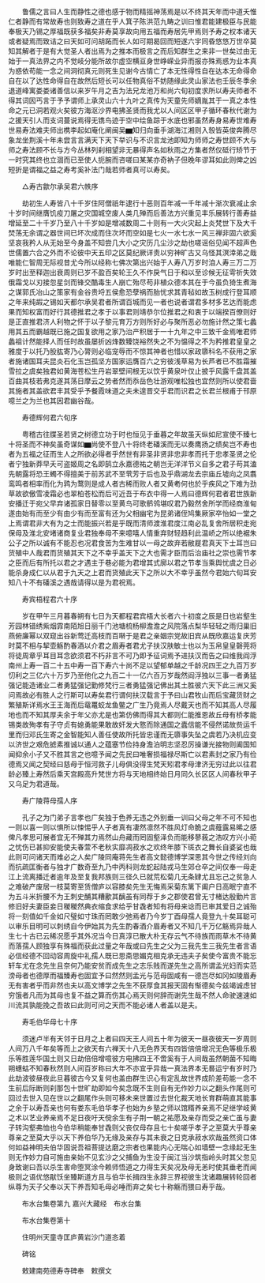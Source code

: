 <!-- { "loadSidebar": true } -->
　　鲁儒之言曰人生而静性之德也感于物而精摇神荡焉是以不终其天年而中道夭惟仁者静而有常故寿也则致寿之道在乎人箕子陈洪范九畴之训曰惟君能建极臣与民能奉极天乃锡之厚福既获多福矣非寿莫享故向用五福而寿居先甲焉则予寿之权本诸天或者疑焉而致诘之曰天如可问胡跖而长人如可期曷回而短遂六宇同昏悠悠万世卒莫知其解者于是有大觉圣人者出焉为之推本而极言之而后知群生之来非一世矣过由无始于一真法界之内不觉岐分能所故尔虚空横亘身世峥嵘业异而报亦殊焉惑为业本真为惑依苟能一念之间洞彻真元则死生见谢今古情亡了本无性得性自在达本无命得命自在以了达性命得自在故然后短长可以任物真俗不妨随缘此灵山家法也壬辰冬季余退道峰寓娄娄诸善信以来岁午月之吉为法兄龙池万和尚六旬初度求所以寿夫师者不得其词因丐言于予予谓师上承灵山六十九叶之真传为天童先师嫡胤其于一真之本性命之元已洞若观火矣彼方海沤沙界电拂圣贤而我尤以人间区区甲子循环春秋代谢为之援天引人而支词蔓说焉得无镌鸟迹于空中绘鱼踪于水底也邪虽然寿身易寿世难寿世易寿法难夫师出槜李起如庵化阐闽吴▆知归向垂手湖海江湘则入彀皆英俊奔腾尽象龙坐荆溪十年未尝言言满天下天下举识与不识言龙池即知为师师之寿世顾不大与师之寿法顾不长与方今丛林列刹相望非无暴得声名如秋雨之方集者然仅砥行矫节于一时究其终也立涸而已至使人扼腕而咨嗟曰某某亦奇衲子但晚年谬耳如此则俾之凶短折是谓福之益之寿考奚补法门哉若师者真可以寿矣。

　　△寿古歙尔承吴君六帙序

　　劫初生人寿皆八十千岁住阿僧祇年逮行十恶则百年减一千年减十渐次衰减止余十岁时间继膺饥疫刀屠之灾国城空废人类几殚而后善法方兴重见丰乐展转行善寿益增延至二十千岁乃至八十千岁如是增减数周二十则有一大火灾起上炎梵世下及大千焚荡无余谓之器世间已坏次成而住次坏而空如是七火一水七水一风三禅非固六欲奚坚哀我矜人从无始至今身盖不知尝几大小之灾历几尘沙之劫也嗟谣俗见闻不超声色世儒置六合之外而不论彼中天五印之区莫纪厥详责以穷神旷古又乌怪其溟涬弟之哉唯能仁智周无际视昔尤今所以经称七佛次第出兴始于人寿八万岁时洎人寿三万二万岁时出至释迦出衰周则已岁不盈百矣轮王久不作戾气日于和以至诊候无征雩祈失效俄霜戈以刃接忽星剑而锋交酷毒生人崩亡殆尽苟非植众德本其在于今虽负猗生煮海之谋郭氏冶山之策家有金谷贵埒五侯愈恐孽祸而胎忧求其青毡如故玉树成行登耳顺之年来纯嘏之锡如天都尔承吴君者所谓百城而见一者也说者谓君多材多艺达而能虑果而知权富而好行其德推君之孝于以事君则靖恭尔位推君之和衷于以端揆百僚则好是正直推君济人利物之怀于以子黎元育万方则所好必与聚所恶必勿施计然之策七蠡用其五而霸越既已施之国复欲用之家乃治产积居于一十九年之中三致千金焉唯君师蠡祖计然能择人而任时故虽屡折凶烽数臻饶裕然失之不为愠得之不为矜推君皇皇之雅度于以托乃股肱寄乃心膂则必临宠辱而不惊其神者也惜以家政隳科名不获用之家者施诸国耳夫昆炎石化玉岂孤坚方国家运膺百六之穷彼浅草易为长芦者已不胜霜摧雪拉之虞矣独君如黄海苍松生丹岩翠壁间根无以饮乎黄泉叶仅止披乎风露千盘其盖百曲其枝若弗克遂其荡日摩云之势者然而忝岳色壮游观唯松独也宜然则所以使君啬其施者其盖欲君丰其受乎予餐霞味道之夫未遑晋交乎君而识君之长君兰根甫于邗原噫兰之为兰也其因君幽谷哉。

　　寿德辉何君六旬序

　　粤稽古往牒圣若贤之树德立功于时也恒见于垂暮之年故虽天纵如尼宣使不臻七十将圣而不神矣虽奇谋如▆尚使不登八十将终老磻溪而无以奏鹰扬之绩矣岂不寿也者为五福之征而生人之所欲必得者乎然世有非圣非贤非忠非孝而托于忠孝圣贤之伦者宁独新莽早夭可盗姬周之名即鹄立永嘉德祐之朝岂无洋洋节义自多之君子苟其溘先朝露将恐王蠋不得擅美于前苏武不至茕芳于后也及乎鼎湖龙去宗庙丘墟向之凤翥鸾鸣者相率而化为鹑为鹜则是成人者古稀而败人者又黄耇何也於乎疾风之下难为劲草故欲傲雪凌霜必也翠柏苍松而后可近吾于布衣中得一人焉曰德辉何君者君世族新安播迁于宛父早弃诸孤家日替零以至黄鸟可歌鹡鸰堪叹君乃毅然舍所学而经商淮甸遂由始有而至少有由少有而至富有还为父相幽宅为昆弟诸侄鸠集厥家卒怡如一堂之上焉谓君非大有为之士而能振兴若是乎既而清师渡淮君度江南必乱复舍所居积走宛保母及淮北安堵诸商复业君独奉母不来噫嘻人情重弃财轻趋利此温峤之所以绝裾朱公子之所以诚有不能忍也况君食苦为生难甘以一母之故弃若敝屣君真天下士耳岂曰货殖中人哉君而货殖其天下之不幸乎盖天下之大也需才臣而后治庙社之崇也需节孝之臣而后有所托以君之才遇主于巷必能为君增其式廓以君之节孝当乘舆忧虞之日必能杀身成仁以从君于九天之上君而货殖此天下之所以大不幸乎虽然今君始六旬耳安知八十不有磻溪之遇哉请得以是为君祝焉。

　　寿宾梧程君六十序

　　岁在甲午三月暮春朔有七日为天都程君宾梧大长者六十初度之辰是日也岩壑生芳园林错绣紫烟霏南陌旭日丽千门池塘梳杨柳澹澹之风院落点梨华轻轻之雨归巢旧燕俯廉幂以双窥出谷新莺迁高枝而百啭于是君之亲姻宗党故旧宾从既欣嘉运复庆芳时莫不相与挈壶觞酌春酒以介君之眉寿者君尤子扶汉肤敏士也以为玉帛皇皇磬莞将将徒周章乎耳目耳念欲须君不朽非言不可乃即予征词焉予进扶汉而告之曰维我阎浮南州上寿一百二十五中寿一百下寿六十尚不足以望郁单越之千龄况四王之九百万岁忉利之三亿六十万岁乃至他化之九百二十一亿六百万岁哉然阎浮独以三事一者勇猛强记能造诸业二者勇猛强记勤修梵行三者勇猛强记佛出其土胜彼六天下此三洲又奚问焉故必有胜人之行斯可以寿矣君行谓何扶汉载言于予曰山君牧山而后宝藏货财之繁殖斯详焉水王王海而后鼋鼍蛟龙鱼鳖之广生乃竟焉人尽戴天也而不知其高人尽履地也而不知其厚夫余于年父亦尤是也第仿佛而得其大都则仁能推恩故丘母有桥孝能锡类故殉孝有子守贞有媳勇能果敢故奸发大憝而除通国之蠹信能不侵然诺故赀运千里而归邓氏生寄之金智能知人善任使故所托皆忠谨而无隳事失坠之虞若乃决机应变以济世之艰危摅素推诚以通人之蕴塞节俭持身澹泊明志坚忍厉操谦光接物则阖国知闻抑余小子又不胜其言之也噫予闻之先民曰唯奢损福禄尽斯亡以君素封之家乃有俭德焉又闻之契经曰慈母于恒河救子儿母俱没得生梵天矧君孝母津济无穷过此以往君龄必臻上寿然后乘天宫殿高升梵世方将与天地相终始日月同久长区区人间春秋甲子又乌足为君道哉。

　　寿广陵蒋母孺人序

　　孔子之为门弟子言孝也广矣独于色养无违之外别垂一训曰父母之年不可不知也一则以喜一则以惧所以悚惕乎人子者真有凄然凛然不胜风灯命脆之虞薤露易晞之感俾凡孝思可展者宜无不殚其力焉然山舟藏而罔固壑泽负而能移蓼莪之浩叹方兴小菀之忧伤已甚抑安能使夫春萱不老秋实靡凋菽水之欢终年膝下斑衣之舞长自婆娑也哉此则可问诸天而难必之人矣广陵同庵蒋先生者高文懿德博学深思其今世之传经刘向而抗疏匡衡者与独才广数奇至九乃中丙科则龙蛇起陆戎马生郊仓卒之间仅奉一母走江上流离播迁者逾年及至复我邦族则三径久已就荒松菊几无条肄尤且忘己之贫急人之难破产废居一枝莫寄至赁僧庐以容膝矣先生无悔焉采菊东篱下阖户日高眠宁直不为五斗米折腰不为王刺史酺其糟歠其醨虽有同荐于乡之郡使君曾无寸楮达殷勤片言修旧好夫妻臣妾日稯稯然典衣缩食求给乎甘毳者知有将母来谂而已审其爱日之诚殆将一刻值如千金如尺璧如寸珠而罔敢少弛焉者乃今岁丁酉母孺人竟登九十矣耳聪可以审乐目明可以刺绣自今伊始其为先生酌春酒介眉寿者又不知几千万亿觞焉异哉人生七十古已云稀况愿乎其外况当今日真淳已散大朴无存云气不待族而雨草木不待黄而落孺人顾独享有殊福而获此过量之年哉或曰先生之父为三我先生三我先生者言语必信经德不回动容周旋中礼孺人既已思斋思媚克相克承无违夫子矣使今富贵不能忘轩车尤在念先生且奈何乃能安贫而成先生之志乐贱而遂先生之高所谓孟光妇而实范滂母者也德厚而福臻寿也固宜予曰然然则孟光与范母固咸有一德岂尽如冈如陵眉寿无有害者乎而非然也夫以高文博学之先生不获厚食其报天固有惭德矣今兹竭诚虑甘穷饿者凡而为其母也复不益之算而伤其心焉天则何辞而谢先生哉不然人命驶速速如川流其孰能挽之吾故曰此则可问之天而不能必诸人者盖以是夫。

　　寿毛伯华母七十序

　　须迷卢半有天邻于日月之上者曰四天王人间五十年为彼天一昼夜彼天一岁周则人间万八千年矣等而上之欲天有六禅天十八无色界天有四皆倍倍增况无色等极乐极乐等胜莲华国土则又日劫倍倍增噫彼方电拂四王不啻奚有于人间哉虽然朝菌不知晦朔蟪蛄不知春秋然则人间百岁称曰大年不亦宜乎异哉一真法界本无晷运宁有岁时乃此劫波彼昼夜此旦暮彼古今又复何也盖由群生识心有定乱故世界成阶差苟能一念不生前后际断则刹那包十世旷劫即如今矣念既不生则自有无作妙力以之翻头作尾则可回过去世入见在世以之翻尾作头则可移未来世置过去世化裁天地长育群萌直其能事之余于以寿吾亲也何有娄东毛伯华孝子也始为乡塾之师以馆糈养亲焉不足继学岐黄之术以艺业养亲焉不足日夜吁天傥余生有子荆一朝之祐愿及亲存而受之亲亡虽与妻子转沟壑弗恤也今伯华稍能奉甘毳则父丧仅母存且七十矣嗟乎孝子之至莫大乎尊亲尊亲之至莫大乎以天下养伯华乃无缘及亲存与其未衰之日克承菽水欢哉虽然资口体何如益神明夫伯华固说吾祖菩提达磨之宗者也果能内心无喘心如墙壁一念缘起无生则无作妙力自可施由亲始不见玄沙之父捕鱼为生没于闽江当沙筑指岭头时其父忽见身致谢曰吾以杀生害命堕冥涂今赖师悟道之力得生天矣况及母无恙时使其垂老而闻极则之语优悠猒饫坐臻斯道方且与伯华长揖四生永辞三界视彼生沈诸趣展转轮回者纵尊为天子父奉以天下养吾知毛母必唾而弃之矣七十称觞而猥曰寿乎哉。

　　布水台集卷第九
嘉兴大藏经　布水台集


　　布水台集卷第十

　　住明州天童寺匡庐黄岩沙门道忞着

　　碑铭

　　敕建南苑德寿寺碑奉　敕撰文

